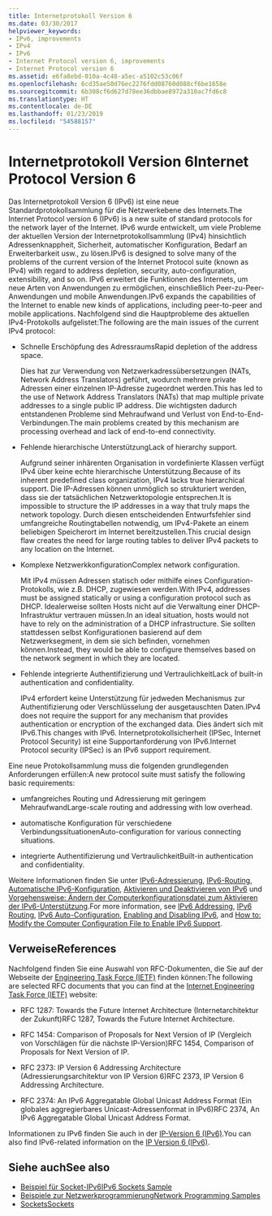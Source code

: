 ```yaml
---
title: Internetprotokoll Version 6
ms.date: 03/30/2017
helpviewer_keywords:
- IPv6, improvements
- IPv4
- IPv6
- Internet Protocol version 6, improvements
- Internet Protocol version 6
ms.assetid: e6fa8ebd-010a-4c48-a5ec-a5102c53c06f
ms.openlocfilehash: 6cd35ae50d76ec2276fdd08760d088cf6be1658e
ms.sourcegitcommit: 6b308cf6d627d78ee36dbbae8972a310ac7fd6c8
ms.translationtype: HT
ms.contentlocale: de-DE
ms.lasthandoff: 01/23/2019
ms.locfileid: "54588157"
---
```

# <a name="internet-protocol-version-6"></a><span data-ttu-id="89e24-102">Internetprotokoll Version 6</span><span class="sxs-lookup"><span data-stu-id="89e24-102">Internet Protocol Version 6</span></span>
<span data-ttu-id="89e24-103">Das Internetprotokoll Version 6 (IPv6) ist eine neue Standardprotokollsammlung für die Netzwerkebene des Internets.</span><span class="sxs-lookup"><span data-stu-id="89e24-103">The Internet Protocol version 6 (IPv6) is a new suite of standard protocols for the network layer of the Internet.</span></span> <span data-ttu-id="89e24-104">IPv6 wurde entwickelt, um viele Probleme der aktuellen Version der Internetprotokollsammlung (IPv4) hinsichtlich Adressenknappheit, Sicherheit, automatischer Konfiguration, Bedarf an Erweiterbarkeit usw., zu lösen.</span><span class="sxs-lookup"><span data-stu-id="89e24-104">IPv6 is designed to solve many of the problems of the current version of the Internet Protocol suite (known as IPv4) with regard to address depletion, security, auto-configuration, extensibility, and so on.</span></span> <span data-ttu-id="89e24-105">IPv6 erweitert die Funktionen des Internets, um neue Arten von Anwendungen zu ermöglichen, einschließlich Peer-zu-Peer-Anwendungen und mobile Anwendungen.</span><span class="sxs-lookup"><span data-stu-id="89e24-105">IPv6 expands the capabilities of the Internet to enable new kinds of applications, including peer-to-peer and mobile applications.</span></span> <span data-ttu-id="89e24-106">Nachfolgend sind die Hauptprobleme des aktuellen IPv4-Protokolls aufgelistet:</span><span class="sxs-lookup"><span data-stu-id="89e24-106">The following are the main issues of the current IPv4 protocol:</span></span>  
  
-   <span data-ttu-id="89e24-107">Schnelle Erschöpfung des Adressraums</span><span class="sxs-lookup"><span data-stu-id="89e24-107">Rapid depletion of the address space.</span></span>  
  
     <span data-ttu-id="89e24-108">Dies hat zur Verwendung von Netzwerkadressübersetzungen (NATs, Network Address Translators) geführt, wodurch mehrere private Adressen einer einzelnen IP-Adresse zugeordnet werden.</span><span class="sxs-lookup"><span data-stu-id="89e24-108">This has led to the use of Network Address Translators (NATs) that map multiple private addresses to a single public IP address.</span></span> <span data-ttu-id="89e24-109">Die wichtigsten dadurch entstandenen Probleme sind Mehraufwand und Verlust von End-to-End-Verbindungen.</span><span class="sxs-lookup"><span data-stu-id="89e24-109">The main problems created by this mechanism are processing overhead and lack of end-to-end connectivity.</span></span>  
  
-   <span data-ttu-id="89e24-110">Fehlende hierarchische Unterstützung</span><span class="sxs-lookup"><span data-stu-id="89e24-110">Lack of hierarchy support.</span></span>  
  
     <span data-ttu-id="89e24-111">Aufgrund seiner inhärenten Organisation in vordefinierte Klassen verfügt IPv4 über keine echte hierarchische Unterstützung.</span><span class="sxs-lookup"><span data-stu-id="89e24-111">Because of its inherent predefined class organization, IPv4 lacks true hierarchical support.</span></span> <span data-ttu-id="89e24-112">Die IP-Adressen können unmöglich so strukturiert werden, dass sie der tatsächlichen Netzwerktopologie entsprechen.</span><span class="sxs-lookup"><span data-stu-id="89e24-112">It is impossible to structure the IP addresses in a way that truly maps the network topology.</span></span> <span data-ttu-id="89e24-113">Durch diesen entscheidenden Entwurfsfehler sind umfangreiche Routingtabellen notwendig, um IPv4-Pakete an einem beliebigen Speicherort im Internet bereitzustellen.</span><span class="sxs-lookup"><span data-stu-id="89e24-113">This crucial design flaw creates the need for large routing tables to deliver IPv4 packets to any location on the Internet.</span></span>  
  
-   <span data-ttu-id="89e24-114">Komplexe Netzwerkkonfiguration</span><span class="sxs-lookup"><span data-stu-id="89e24-114">Complex network configuration.</span></span>  
  
     <span data-ttu-id="89e24-115">Mit IPv4 müssen Adressen statisch oder mithilfe eines Configuration-Protokolls, wie z.B. DHCP, zugewiesen werden.</span><span class="sxs-lookup"><span data-stu-id="89e24-115">With IPv4, addresses must be assigned statically or using a configuration protocol such as DHCP.</span></span> <span data-ttu-id="89e24-116">Idealerweise sollten Hosts nicht auf die Verwaltung einer DHCP-Infrastruktur vertrauen müssen.</span><span class="sxs-lookup"><span data-stu-id="89e24-116">In an ideal situation, hosts would not have to rely on the administration of a DHCP infrastructure.</span></span> <span data-ttu-id="89e24-117">Sie sollten stattdessen selbst Konfigurationen basierend auf dem Netzwerksegment, in dem sie sich befinden, vornehmen können.</span><span class="sxs-lookup"><span data-stu-id="89e24-117">Instead, they would be able to configure themselves based on the network segment in which they are located.</span></span>  
  
-   <span data-ttu-id="89e24-118">Fehlende integrierte Authentifizierung und Vertraulichkeit</span><span class="sxs-lookup"><span data-stu-id="89e24-118">Lack of built-in authentication and confidentiality.</span></span>  
  
     <span data-ttu-id="89e24-119">IPv4 erfordert keine Unterstützung für jedweden Mechanismus zur Authentifizierung oder Verschlüsselung der ausgetauschten Daten.</span><span class="sxs-lookup"><span data-stu-id="89e24-119">IPv4 does not require the support for any mechanism that provides authentication or encryption of the exchanged data.</span></span> <span data-ttu-id="89e24-120">Dies ändert sich mit IPv6.</span><span class="sxs-lookup"><span data-stu-id="89e24-120">This changes with IPv6.</span></span> <span data-ttu-id="89e24-121">Internetprotokollsicherheit (IPSec, Internet Protocol Security) ist eine Supportanforderung von IPv6.</span><span class="sxs-lookup"><span data-stu-id="89e24-121">Internet Protocol security (IPSec) is an IPv6 support requirement.</span></span>  
  
 <span data-ttu-id="89e24-122">Eine neue Protokollsammlung muss die folgenden grundlegenden Anforderungen erfüllen:</span><span class="sxs-lookup"><span data-stu-id="89e24-122">A new protocol suite must satisfy the following basic requirements:</span></span>  
  
-   <span data-ttu-id="89e24-123">umfangreiches Routing und Adressierung mit geringem Mehraufwand</span><span class="sxs-lookup"><span data-stu-id="89e24-123">Large-scale routing and addressing with low overhead.</span></span>  
  
-   <span data-ttu-id="89e24-124">automatische Konfiguration für verschiedene Verbindungssituationen</span><span class="sxs-lookup"><span data-stu-id="89e24-124">Auto-configuration for various connecting situations.</span></span>  
  
-   <span data-ttu-id="89e24-125">integrierte Authentifizierung und Vertraulichkeit</span><span class="sxs-lookup"><span data-stu-id="89e24-125">Built-in authentication and confidentiality.</span></span>  
  
 <span data-ttu-id="89e24-126">Weitere Informationen finden Sie unter [IPv6-Adressierung](../../../docs/framework/network-programming/ipv6-addressing.md), [IPv6-Routing](../../../docs/framework/network-programming/ipv6-routing.md), [Automatische IPv6-Konfiguration](../../../docs/framework/network-programming/ipv6-auto-configuration.md), [Aktivieren und Deaktivieren von IPv6](../../../docs/framework/network-programming/enabling-and-disabling-ipv6.md) und [Vorgehensweise: Ändern der Computerkonfigurationsdatei zum Aktivieren der IPv6-Unterstützung](../../../docs/framework/network-programming/how-to-modify-the-computer-configuration-file-to-enable-ipv6-support.md).</span><span class="sxs-lookup"><span data-stu-id="89e24-126">For more information, see [IPv6 Addressing](../../../docs/framework/network-programming/ipv6-addressing.md), [IPv6 Routing](../../../docs/framework/network-programming/ipv6-routing.md), [IPv6 Auto-Configuration](../../../docs/framework/network-programming/ipv6-auto-configuration.md), [Enabling and Disabling IPv6](../../../docs/framework/network-programming/enabling-and-disabling-ipv6.md), and [How to: Modify the Computer Configuration File to Enable IPv6 Support](../../../docs/framework/network-programming/how-to-modify-the-computer-configuration-file-to-enable-ipv6-support.md).</span></span>  
  
## <a name="references"></a><span data-ttu-id="89e24-127">Verweise</span><span class="sxs-lookup"><span data-stu-id="89e24-127">References</span></span>  
 <span data-ttu-id="89e24-128">Nachfolgend finden Sie eine Auswahl von RFC-Dokumenten, die Sie auf der Webseite der [Engineering Task Force (IETF)](https://www.ietf.org/) finden können:</span><span class="sxs-lookup"><span data-stu-id="89e24-128">The following are selected RFC documents that you can find at the [Internet Engineering Task Force (IETF)](https://www.ietf.org/) website:</span></span>  
  
-   <span data-ttu-id="89e24-129">RFC 1287: Towards the Future Internet Architecture (Internetarchitektur der Zukunft)</span><span class="sxs-lookup"><span data-stu-id="89e24-129">RFC 1287, Towards the Future Internet Architecture.</span></span>  
  
-   <span data-ttu-id="89e24-130">RFC 1454: Comparison of Proposals for Next Version of IP (Vergleich von Vorschlägen für die nächste IP-Version)</span><span class="sxs-lookup"><span data-stu-id="89e24-130">RFC 1454, Comparison of Proposals for Next Version of IP.</span></span>  
  
-   <span data-ttu-id="89e24-131">RFC 2373: IP Version 6 Addressing Architecture (Adressierungsarchitektur von IP Version 6)</span><span class="sxs-lookup"><span data-stu-id="89e24-131">RFC 2373, IP Version 6 Addressing Architecture.</span></span>  
  
-   <span data-ttu-id="89e24-132">RFC 2374: An IPv6 Aggregatable Global Unicast Address Format (Ein globales aggregierbares Unicast-Adressenformat in IPv6)</span><span class="sxs-lookup"><span data-stu-id="89e24-132">RFC 2374, An IPv6 Aggregatable Global Unicast Address Format.</span></span>  
  
 <span data-ttu-id="89e24-133">Informationen zu IPv6 finden Sie auch in der [IP-Version 6 (IPv6)](https://docs.microsoft.com/previous-versions/windows/it-pro/windows-server-2008-R2-and-2008/dd379498%28v=ws.10%29).</span><span class="sxs-lookup"><span data-stu-id="89e24-133">You can also find IPv6-related information on the [IP Version 6 (IPv6)](https://docs.microsoft.com/previous-versions/windows/it-pro/windows-server-2008-R2-and-2008/dd379498%28v=ws.10%29).</span></span>  
  
## <a name="see-also"></a><span data-ttu-id="89e24-134">Siehe auch</span><span class="sxs-lookup"><span data-stu-id="89e24-134">See also</span></span>
- [<span data-ttu-id="89e24-135">Beispiel für Socket-IPv6</span><span class="sxs-lookup"><span data-stu-id="89e24-135">IPv6 Sockets Sample</span></span>](https://docs.microsoft.com/previous-versions/dotnet/netframework-3.0/ms180981%28v=vs.85%29)
- [<span data-ttu-id="89e24-136">Beispiele zur Netzwerkprogrammierung</span><span class="sxs-lookup"><span data-stu-id="89e24-136">Network Programming Samples</span></span>](../../../docs/framework/network-programming/network-programming-samples.md)
- [<span data-ttu-id="89e24-137">Sockets</span><span class="sxs-lookup"><span data-stu-id="89e24-137">Sockets</span></span>](../../../docs/framework/network-programming/sockets.md)
